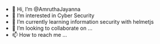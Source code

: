 - 👋 Hi, I’m @AmruthaJayanna
- 👀 I’m interested in Cyber Security
- 🌱 I’m currently learning information security with helmetjs
- 💞️ I’m looking to collaborate on ...
- 📫 How to reach me ...

<!---
AmruthaJayanna/AmruthaJayanna is a ✨ special ✨ repository because its `README.md` (this file) appears on your GitHub profile.
You can click the Preview link to take a look at your changes.
--->
